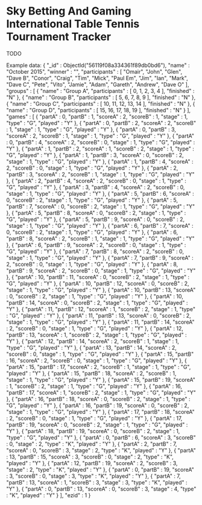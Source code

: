 Sky Betting And Gaming International Table Tennis Tournament Tracker
====================================================================

TODO

Example data:
{ "_id" : ObjectId("56119f08a334361f89db0bd6"), "name" : "October 2015", "winner" : "", "participants" : [ "Omair", "John", "Glen", "Dave B", "Conor", "Craig", "Tim", "Mick", "Paul Em", "Jim", "Ian", "Mark", "Dave C", "Pete", "Vito", "Jamie", "Adam", "Gareth", "Andrew", "Dave O" ], "groups" : [ { "name" : "Group A", "participants" : [ 0, 1, 2, 3, 4 ], "finished" : "N" }, { "name" : "Group B", "participants" : [ 5, 6, 7, 8, 9 ], "finished" : "N" }, { "name" : "Group C", "participants" : [ 10, 11, 12, 13, 14 ], "finished" : "N" }, { "name" : "Group D", "participants" : [ 15, 16, 17, 18, 19 ], "finished" : "N" } ], "games" : [ { "partA" : 0, "partB" : 1, "scoreA" : 2, "scoreB" : 1, "stage" : 1, "type" : "G", "played" : "Y" }, { "partA" : 0, "partB" : 2, "scoreA" : 2, "scoreB" : 1, "stage" : 1, "type" : "G", "played" : "Y" }, { "partA" : 0, "partB" : 3, "scoreA" : 2, "scoreB" : 1, "stage" : 1, "type" : "G", "played" : "Y" }, { "partA" : 0, "partB" : 4, "scoreA" : 2, "scoreB" : 0, "stage" : 1, "type" : "G", "played" : "Y" }, { "partA" : 1, "partB" : 2, "scoreA" : 1, "scoreB" : 2, "stage" : 1, "type" : "G", "played" : "Y" }, { "partA" : 1, "partB" : 3, "scoreA" : 0, "scoreB" : 2, "stage" : 1, "type" : "G", "played" : "Y" }, { "partA" : 1, "partB" : 4, "scoreA" : 2, "scoreB" : 0, "stage" : 1, "type" : "G", "played" : "Y" }, { "partA" : 2, "partB" : 3, "scoreA" : 2, "scoreB" : 1, "stage" : 1, "type" : "G", "played" : "Y" }, { "partA" : 2, "partB" : 4, "scoreA" : 2, "scoreB" : 0, "stage" : 1, "type" : "G", "played" : "Y" }, { "partA" : 3, "partB" : 4, "scoreA" : 2, "scoreB" : 0, "stage" : 1, "type" : "G", "played" : "Y" }, { "partA" : 5, "partB" : 6, "scoreA" : 0, "scoreB" : 2, "stage" : 1, "type" : "G", "played" : "Y" }, { "partA" : 5, "partB" : 7, "scoreA" : 0, "scoreB" : 2, "stage" : 1, "type" : "G", "played" : "Y" }, { "partA" : 5, "partB" : 8, "scoreA" : 0, "scoreB" : 2, "stage" : 1, "type" : "G", "played" : "Y" }, { "partA" : 5, "partB" : 9, "scoreA" : 0, "scoreB" : 2, "stage" : 1, "type" : "G", "played" : "Y" }, { "partA" : 6, "partB" : 7, "scoreA" : 0, "scoreB" : 2, "stage" : 1, "type" : "G", "played" : "Y" }, { "partA" : 6, "partB" : 8, "scoreA" : 2, "scoreB" : 1, "stage" : 1, "type" : "G", "played" : "Y" }, { "partA" : 6, "partB" : 9, "scoreA" : 2, "scoreB" : 0, "stage" : 1, "type" : "G", "played" : "Y" }, { "partA" : 7, "partB" : 8, "scoreA" : 2, "scoreB" : 0, "stage" : 1, "type" : "G", "played" : "Y" }, { "partA" : 7, "partB" : 9, "scoreA" : 2, "scoreB" : 0, "stage" : 1, "type" : "G", "played" : "Y" }, { "partA" : 8, "partB" : 9, "scoreA" : 2, "scoreB" : 0, "stage" : 1, "type" : "G", "played" : "Y" }, { "partA" : 10, "partB" : 11, "scoreA" : 0, "scoreB" : 2, "stage" : 1, "type" : "G", "played" : "Y" }, { "partA" : 10, "partB" : 12, "scoreA" : 0, "scoreB" : 2, "stage" : 1, "type" : "G", "played" : "Y" }, { "partA" : 10, "partB" : 13, "scoreA" : 0, "scoreB" : 2, "stage" : 1, "type" : "G", "played" : "Y" }, { "partA" : 10, "partB" : 14, "scoreA" : 0, "scoreB" : 2, "stage" : 1, "type" : "G", "played" : "Y" }, { "partA" : 11, "partB" : 12, "scoreA" : 1, "scoreB" : 2, "stage" : 1, "type" : "G", "played" : "Y" }, { "partA" : 11, "partB" : 13, "scoreA" : 0, "scoreB" : 2, "stage" : 1, "type" : "G", "played" : "Y" }, { "partA" : 11, "partB" : 14, "scoreA" : 2, "scoreB" : 0, "stage" : 1, "type" : "G", "played" : "Y" }, { "partA" : 12, "partB" : 13, "scoreA" : 1, "scoreB" : 2, "stage" : 1, "type" : "G", "played" : "Y" }, { "partA" : 12, "partB" : 14, "scoreA" : 2, "scoreB" : 1, "stage" : 1, "type" : "G", "played" : "Y" }, { "partA" : 13, "partB" : 14, "scoreA" : 2, "scoreB" : 0, "stage" : 1, "type" : "G", "played" : "Y" }, { "partA" : 15, "partB" : 16, "scoreA" : 2, "scoreB" : 0, "stage" : 1, "type" : "G", "played" : "Y" }, { "partA" : 15, "partB" : 17, "scoreA" : 2, "scoreB" : 1, "stage" : 1, "type" : "G", "played" : "Y" }, { "partA" : 15, "partB" : 18, "scoreA" : 2, "scoreB" : 1, "stage" : 1, "type" : "G", "played" : "Y" }, { "partA" : 15, "partB" : 19, "scoreA" : 1, "scoreB" : 2, "stage" : 1, "type" : "G", "played" : "Y" }, { "partA" : 16, "partB" : 17, "scoreA" : 1, "scoreB" : 2, "stage" : 1, "type" : "G", "played" : "Y" }, { "partA" : 16, "partB" : 18, "scoreA" : 0, "scoreB" : 2, "stage" : 1, "type" : "G", "played" : "Y" }, { "partA" : 16, "partB" : 19, "scoreA" : 0, "scoreB" : 2, "stage" : 1, "type" : "G", "played" : "Y" }, { "partA" : 17, "partB" : 18, "scoreA" : 2, "scoreB" : 0, "stage" : 1, "type" : "G", "played" : "Y" }, { "partA" : 17, "partB" : 19, "scoreA" : 0, "scoreB" : 2, "stage" : 1, "type" : "G", "played" : "Y" }, { "partA" : 18, "partB" : 19, "scoreA" : 0, "scoreB" : 2, "stage" : 1, "type" : "G", "played" : "Y" }, { "partA" : 0, "partB" : 6, "scoreA" : 3, "scoreB" : 0, "stage" : 2, "type" : "K", "played" : "Y" }, { "partA" : 2, "partB" : 7, "scoreA" : 0, "scoreB" : 3, "stage" : 2, "type" : "K", "played" : "Y" }, { "partA" : 13, "partB" : 15, "scoreA" : 3, "scoreB" : 0, "stage" : 2, "type" : "K", "played" : "Y" }, { "partA" : 12, "partB" : 19, "scoreA" : 2, "scoreB" : 3, "stage" : 2, "type" : "K", "played" : "Y" }, { "partA" : 0, "partB" : 19, "scoreA" : 3, "scoreB" : 0, "stage" : 3, "type" : "K", "played" : "Y" }, { "partA" : 7, "partB" : 13, "scoreA" : 1, "scoreB" : 3, "stage" : 3, "type" : "K", "played" : "Y" }, { "partA" : 0, "partB" : 13, "scoreA" : 0, "scoreB" : 3, "stage" : 4, "type" : "K", "played" : "Y" } ], "ezid" : 1 }

